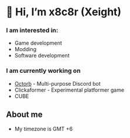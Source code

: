 # 👋 Hi, I’m x8c8r (Xeight)

### I am interested in:
- Game development
- Modding
- Software development

### I am currently working on
- [Octorb](https://github.com/x8c8r/octorb) - Multi-purpose Discord bot
- Clickaformer - Experimental platformer game
- CUBE

## About me
- My timezone is GMT +6 
